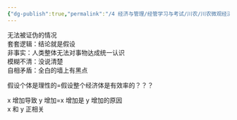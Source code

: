 ```yaml
---
{"dg-publish":true,"permalink":"/4 经济与管理/经管学习与考试/川农/川农微观经济学/20210901/","title":"20210901"}
---
```



无法被证伪的情况  
套套逻辑：结论就是假设  
非事实：人类整体无法对事物达成统一认识  
模糊不清：没说清楚  
自相矛盾：全白的墙上有黑点

假设个体是理性的=假设整个经济体是有效率的？？？

x 增加导致 y 增加=x 增加是 y 增加的原因  
x 和 y 正相关